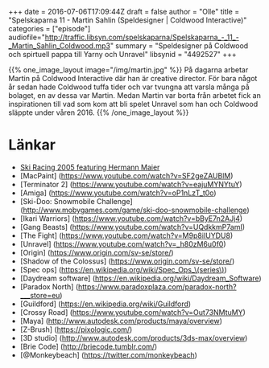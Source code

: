 +++
date = 2016-07-06T17:09:44Z
draft = false
author = "Olle"
title = "Spelskaparna 11 - Martin Sahlin (Speldesigner | Coldwood Interactive)"
categories = ["episode"]
audiofile="http://traffic.libsyn.com/spelskaparna/Spelskaparna_-_11_-_Martin_Sahlin_Coldwood.mp3"
summary = "Speldesigner på Coldwood och spirtuell pappa till Yarny och Unravel"
libsynid = "4492527"
+++

{{% one_image_layout image="/img/martin.jpg" %}}
På dagarna arbetar Martin på Coldwood Interactive där han är creative
director. För bara något år sedan hade Coldwood tuffa tider och var
tvungna att varsla många på bolaget, en av dessa var Martin. Medan Martin
var borta från arbetet fick an inspirationen till vad som kom att bli
spelet Unravel som han och Coldwood släppte under våren 2016.
{{% /one_image_layout %}}

# Länkar

* [Ski Racing 2005 featuring Hermann Maier](https://www.youtube.com/watch?v=760DMOA2uaU)
* [MacPaint] (https://www.youtube.com/watch?v=SF2geZAUBlM)
* [Terminator 2] (https://www.youtube.com/watch?v=eajuMYNYtuY)
* [Amiga] (https://www.youtube.com/watch?v=oP1nLzT_t0o)
* [Ski-Doo: Snowmobile Challenge] (http://www.mobygames.com/game/ski-doo-snowmobile-challenge)
* [Ikari Warriors] (https://www.youtube.com/watch?v=bByE7n2AJj4)
* [Gang Beasts] (https://www.youtube.com/watch?v=UQdkkmP7amI)
* [The Fight] (https://www.youtube.com/watch?v=M9p8iIUYDU8)
* [Unravel] (https://www.youtube.com/watch?v=_h80zM6u0f0)
* [Origin] (https://www.origin.com/sv-se/store/)
* [Shadow of the Colossus] (https://www.origin.com/sv-se/store/)
* [Spec ops] (https://en.wikipedia.org/wiki/Spec_Ops_\(series\))
* [Daydream software] (https://en.wikipedia.org/wiki/Daydream_Software)
* [Paradox North] (https://www.paradoxplaza.com/paradox-north?___store=eu)
* [Guildford] (https://en.wikipedia.org/wiki/Guildford)
* [Crossy Road] (https://www.youtube.com/watch?v=Out73NMtuMY)
* [Maya] (http://www.autodesk.com/products/maya/overview)
* [Z-Brush] (https://pixologic.com/)
* [3D studio] (http://www.autodesk.com/products/3ds-max/overview)
* [Brie Code] (http://briecode.tumblr.com/)
* [@Monkeybeach] (https://twitter.com/monkeybeach)

